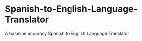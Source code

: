 # Spanish-to-English-Language-Translator
A baseline accuracy Spanish to English Language Translator
